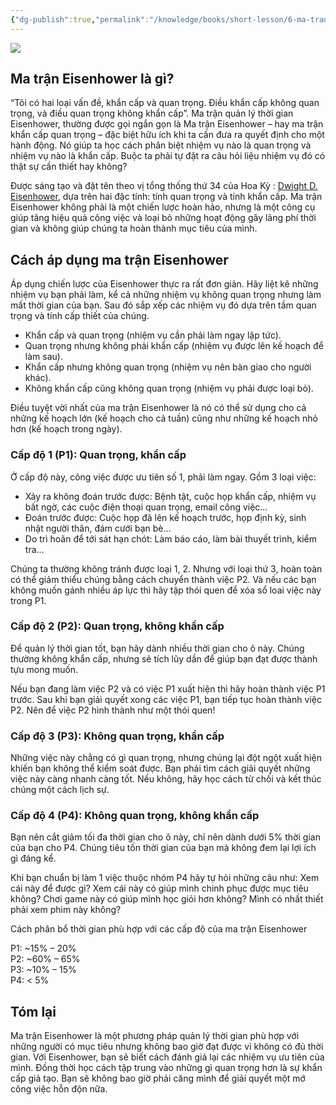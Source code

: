 ```yaml
---
{"dg-publish":true,"permalink":"/knowledge/books/short-lesson/6-ma-tran-eisenhower/","pinned":"false"}
---
```


![](/img/user/assets/images/Knowledge/Books/ShortLesson/IMG-20251005234254829.png)
## Ma trận Eisenhower là gì?

“Tôi có hai loại vấn đề, khẩn cấp và quan trọng. Điều khẩn cấp không quan trọng, và điều quan trọng không khẩn cấp”. Ma trận quản lý thời gian Eisenhower, thường được gọi ngắn gọn là Ma trận Eisenhower – hay ma trận khẩn cấp quan trọng – đặc biệt hữu ích khi ta cần đưa ra quyết định cho một hành động. Nó giúp ta học cách phân biệt nhiệm vụ nào là quan trọng và nhiệm vụ nào là khẩn cấp. Buộc ta phải tự đặt ra câu hỏi liệu nhiệm vụ đó có thật sự cần thiết hay không?

Được sáng tạo và đặt tên theo vị tổng thống thứ 34 của Hoa Kỳ : [Dwight D. Eisenhower](https://vi.wikipedia.org/wiki/Dwight_D._Eisenhower), dựa trên hai đặc tính: tính quan trọng và tính khẩn cấp. Ma trận Eisenhower không phải là một chiến lược hoàn hảo, nhưng là một công cụ giúp tăng hiệu quả công việc và loại bỏ những hoạt động gây lãng phí thời gian và không giúp chúng ta hoàn thành mục tiêu của mình.

## Cách áp dụng ma trận Eisenhower

Áp dụng chiến lược của Eisenhower thực ra rất đơn giản. Hãy liệt kê những nhiệm vụ bạn phải làm, kể cả những nhiệm vụ không quan trọng nhưng làm mất thời gian của bạn. Sau đó sắp xếp các nhiệm vụ đó dựa trên tầm quan trọng và tính cấp thiết của chúng.

- Khẩn cấp và quan trọng (nhiệm vụ cần phải làm ngay lập tức).
- Quan trọng nhưng không phải khẩn cấp (nhiệm vụ được lên kế hoạch để làm sau).
- Khẩn cấp nhưng không quan trọng (nhiệm vụ nên bàn giao cho người khác).
- Không khẩn cấp cũng không quan trọng (nhiệm vụ phải được loại bỏ).

Điều tuyệt vời nhất của ma trận Eisenhower là nó có thể sử dụng cho cả những kế hoạch lớn (kế hoạch cho cả tuần) cũng như những kế hoạch nhỏ hơn (kế hoạch trong ngày).


### **Cấp độ 1 (P1): Quan trọng, khẩn cấp**

Ở cấp độ này, công việc được ưu tiên số 1, phải làm ngay. Gồm 3 loại việc:

- Xảy ra không đoán trước được: Bệnh tật, cuộc họp khẩn cấp, nhiệm vụ bất ngờ, các cuộc điện thoại quan trọng, email công việc…
- Đoán trước được: Cuộc họp đã lên kế hoạch trước, họp định kỳ, sinh nhật người thân, đám cưới bạn bè…
- Do trì hoãn để tới sát hạn chót: Làm báo cáo, làm bài thuyết trình, kiểm tra…

Chúng ta thường không tránh được loại 1, 2. Nhưng với loại thứ 3, hoàn toàn có thể giảm thiểu chúng bằng cách chuyển thành việc P2. Và nếu các bạn không muốn gánh nhiều áp lực thì hãy tập thói quen để xóa sổ loai việc này trong P1.

### **Cấp độ 2 (P2): Quan trọng, không khẩn cấp**

Để quản lý thời gian tốt, bạn hãy dành nhiều thời gian cho ô này. Chúng thường không khẩn cấp, nhưng sẽ tích lũy dần để giúp bạn đạt được thành tựu mong muốn.

Nếu bạn đang làm việc P2 và có việc P1 xuất hiện thì hãy hoàn thành việc P1 trước. Sau khi bạn giải quyết xong các việc P1, bạn tiếp tục hoàn thành việc P2. Nên để việc P2 hình thành như một thói quen!

### **Cấp độ 3 (P3): Không quan trọng, khẩn cấp**

Những việc này chẳng có gì quan trọng, nhưng chúng lại đột ngột xuất hiện khiến bạn không thể kiểm soát được. Bạn phải tìm cách giải quyết những việc này càng nhanh càng tốt. Nếu không, hãy học cách từ chối và kết thúc chúng một cách lịch sự.

### **Cấp độ 4 (P4): Không quan trọng, không khẩn cấp**

Bạn nên cắt giảm tối đa thời gian cho ô này, chỉ nên dành dưới 5% thời gian của bạn cho P4. Chúng tiêu tốn thời gian của bạn mà không đem lại lợi ích gì đáng kể.

Khi bạn chuẩn bị làm 1 việc thuộc nhóm P4 hãy tự hỏi những câu như: Xem cái này để được gì? Xem cái này có giúp mình chinh phục được mục tiêu không? Chơi game này có giúp mình học giỏi hơn không? Mình có nhất thiết phải xem phim này không?

Cách phân bổ thời gian phù hợp với các cấp độ của ma trận Eisenhower

P1: ~15% – 20%  
P2: ~60% – 65%  
P3: ~10% – 15%  
P4: < 5%

## Tóm lại

Ma trận Eisenhower là một phương pháp quản lý thời gian phù hợp với những người có mục tiêu nhưng không bao giờ đạt được vì không có đủ thời gian. Với Eisenhower, bạn sẽ biết cách đánh giá lại các nhiệm vụ ưu tiên của mình. Đồng thời học cách tập trung vào những gì quan trọng hơn là sự khẩn cấp giả tạo. Bạn sẽ không bao giờ phải căng mình để giải quyết một mớ công việc hỗn độn nữa.


